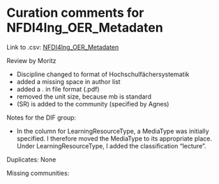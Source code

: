 # Curation comments for NFDI4Ing_OER_Metadaten

Link to .csv: [NFDI4Ing_OER_Metadaten](NFDI4Ing_OER_Metadaten.csv)

Review by Moritz

- Discipline changed to format of Hochschulfächersystematik
- added a missing space in author list
- added a . in file format (.pdf)
- removed the unit size, because mb is standard
- (SR) is added to the community (specified by Agnes)

Notes for the DIF group:

- In the column for LearningResourceType, a MediaType was initially specified. I
  therefore moved the MediaType to its appropriate place. Under
  LearningResourceType, I added the classification “lecture”.

Duplicates: None

Missing communities:
